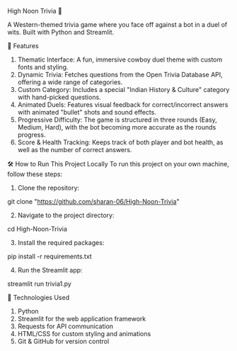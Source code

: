 High Noon Trivia 🤠

A Western-themed trivia game where you face off against a bot in a duel of wits. Built with Python and Streamlit.

🌟 Features

1. Thematic Interface: A fun, immersive cowboy duel theme with custom fonts and styling.
2. Dynamic Trivia: Fetches questions from the Open Trivia Database API, offering a wide range of categories.
3. Custom Category: Includes a special "Indian History & Culture" category with hand-picked questions.
4. Animated Duels: Features visual feedback for correct/incorrect answers with animated "bullet" shots and sound effects.
5. Progressive Difficulty: The game is structured in three rounds (Easy, Medium, Hard), with the bot becoming more accurate as the rounds progress.
6. Score & Health Tracking: Keeps track of both player and bot health, as well as the number of correct answers.

🛠️ How to Run This Project Locally
To run this project on your own machine, follow these steps:

1. Clone the repository:

git clone "https://github.com/sharan-06/High-Noon-Trivia"


2. Navigate to the project directory:

cd High-Noon-Trivia


3. Install the required packages:

pip install -r requirements.txt


4. Run the Streamlit app:

streamlit run trivia1.py


🚀 Technologies Used

1. Python
2. Streamlit for the web application framework
3. Requests for API communication
4. HTML/CSS for custom styling and animations
5. Git & GitHub for version control
